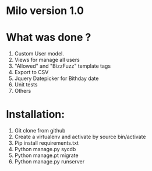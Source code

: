 
Milo version 1.0
====

What was done ? 
====


1. Custom User model.
2. Views for manage all users
3. "Allowed" and "BizzFuzz" template tags
4. Export to CSV
5. Jquery Datepicker for Bithday date
6. Unit tests
7. Others

Installation:
====

1. Git clone from github
2. Create a virtualenv and activate by source bin/activate
3. Pip install requirements.txt
4. Python manage.py sycdb
5. Python manage.pt migrate
6. Python manage.py runserver


